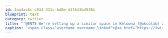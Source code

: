 ```yaml
---
id: 1aa4ac8c-c934-431c-bd0e-d3f643bd9f8b
blueprint: text
category: twitter
title: "'@ENTS We're setting up a similar space in Kelowna (@okcolab) any chance I could get a tour when I'm in #YEG in 2 weeks?"
caption: '<span class="username username_linked">@<a href="https://twitter.com/ENTS" title="ENTS">ENTS</a></span> We''re setting up a similar space in Kelowna (<span class="username username_linked">@<a href="https://twitter.com/okcolab" title="Okanagan coLab">okcolab</a></span>) any chance I could get a tour when I''m in <span class="hashtag hashtag_local">#<a href="http://tweettemp.darylchymko.ca/?tag=yeg">YEG</a> in 2 weeks?'
---
```

